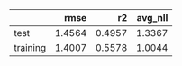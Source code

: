 |          |   rmse |     r2 |   avg_nll |
|:---------|-------:|-------:|----------:|
| test     | 1.4564 | 0.4957 |    1.3367 |
| training | 1.4007 | 0.5578 |    1.0044 |